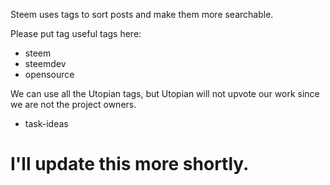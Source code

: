 Steem uses tags to sort posts and make them more searchable. 

Please put tag useful tags here: 

- steem
- steemdev
- opensource

We can use all the Utopian tags, but Utopian will not upvote our work since we are not the project owners. 
- task-ideas

# I'll update this more shortly.
